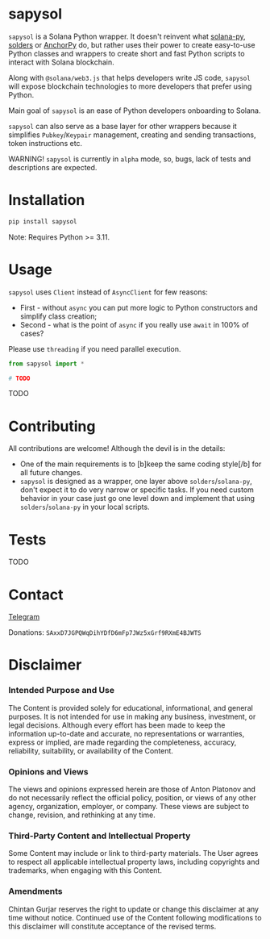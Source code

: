 # sapysol

`sapysol` is a Solana Python wrapper. It doesn't reinvent what [solana-py](https://github.com/michaelhly/solana-py), [solders](https://github.com/kevinheavey/solders) or [AnchorPy](https://github.com/kevinheavey/anchorpy) do, but rather uses their power to create easy-to-use Python classes and wrappers to create short and fast Python scripts to interact with Solana blockchain.

Along with `@solana/web3.js` that helps developers write JS code, `sapysol` will expose blockchain technologies to more developers that prefer using Python.

Main goal of `sapysol` is an ease of Python developers onboarding to Solana.

`sapysol` can also serve as a base layer for other wrappers because it simplifies `Pubkey`/`Keypair` management, creating and sending transactions, token instructions etc.

WARNING! `sapysol` is currently in `alpha` mode, so, bugs, lack of tests and descriptions are expected.

# Installation

```sh
pip install sapysol
```

Note: Requires Python >= 3.11.

# Usage

`sapysol` uses `Client` instead of `AsyncClient` for few reasons:
* First - without `async` you can put more logic to Python constructors and simplify class creation;
* Second - what is the point of `async` if you really use `await` in 100% of cases?

Please use `threading` if you need parallel execution.

```py
from sapysol import *

# TODO
```

TODO

# Contributing

All contributions are welcome! Although the devil is in the details:
* One of the main requirements is to [b]keep the same coding style[/b] for all future changes.
* `sapysol` is designed as a wrapper, one layer above `solders`/`solana-py`, don't expect it to do very narrow or specific tasks. If you need custom behavior in your case just go one level down and implement that using `solders`/`solana-py` in your local scripts.

# Tests

TODO

# Contact

[Telegram](https://t.me/SuperArmor)

Donations: `SAxxD7JGPQWqDihYDfD6mFp7JWz5xGrf9RXmE4BJWTS`

# Disclaimer

### Intended Purpose and Use
The Content is provided solely for educational, informational, and general purposes. It is not intended for use in making any business, investment, or legal decisions. Although every effort has been made to keep the information up-to-date and accurate, no representations or warranties, express or implied, are made regarding the completeness, accuracy, reliability, suitability, or availability of the Content.

### Opinions and Views
The views and opinions expressed herein are those of Anton Platonov and do not necessarily reflect the official policy, position, or views of any other agency, organization, employer, or company. These views are subject to change, revision, and rethinking at any time.

### Third-Party Content and Intellectual Property
Some Content may include or link to third-party materials. The User agrees to respect all applicable intellectual property laws, including copyrights and trademarks, when engaging with this Content.

### Amendments
Chintan Gurjar reserves the right to update or change this disclaimer at any time without notice. Continued use of the Content following modifications to this disclaimer will constitute acceptance of the revised terms.